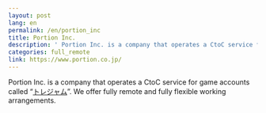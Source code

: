 ```yaml
---
layout: post
lang: en
permalink: /en/portion_inc
title: Portion Inc.
description: ' Portion Inc. is a company that operates a CtoC service for game accounts called “トレジャム”. We offer fully remote and fully flexible working arrangements. '
categories: full_remote
link: https://www.portion.co.jp/
---
```


<p>Portion Inc. is a company that operates a CtoC service for game accounts called “<a href="https://tradejam.jp/">トレジャム</a>”. We offer fully remote and fully flexible working arrangements.</p>
